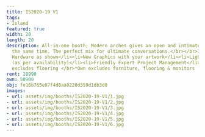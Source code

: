 ```yaml
---
title: IS2020-19 V1
tags:
- Island
featured: true
width: 20
length: 20
description: All-in-one booth; Modern arches gives an open and intimate setting at
  the same time. The perfect mix for ultimate conversations.</br></br>Includes:<ul><li>All
  Hardware as shown</li><li>New Graphics with your artwork</li><li>Lights</li><li>Counter</li><li>Furniture*
  (as per availability)</li><li>Friendly Expert Project Management</li></ul></br>Rent
  excludes flooring </br>*Own excludes furniture, flooring & monitors
rent: 28990
own: 50900
obj: fe16b765e07f4d8aa8220d359d1db3d0
images:
- url: assets/img/booths/IS2020-19-V1/1.jpg
- url: assets/img/booths/IS2020-19-V1/2.jpg
- url: assets/img/booths/IS2020-19-V1/3.jpg
- url: assets/img/booths/IS2020-19-V1/4.jpg
- url: assets/img/booths/IS2020-19-V1/5.jpg
- url: assets/img/booths/IS2020-19-V1/6.jpg
---
```


